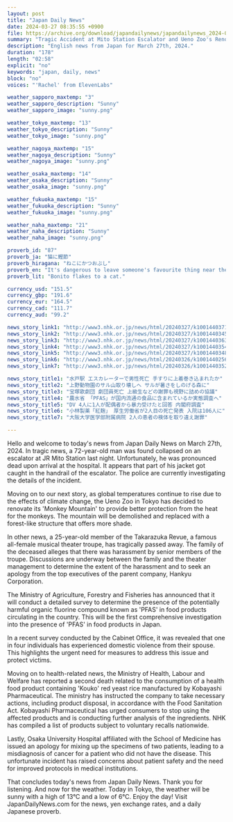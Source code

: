 ```yaml
---
layout: post
title: "Japan Daily News"
date: 2024-03-27 08:35:55 +0900
file: https://archive.org/download/japandailynews/japandailynews_2024-03-27.mp3
summary: "Tragic Accident at Mito Station Escalator and Ueno Zoo's Renovation for Monkeys, & more…"
description: "English news from Japan for March 27th, 2024."
duration: "178"
length: "02:58"
explicit: "no"
keywords: "japan, daily, news"
block: "no"
voices: "'Rachel' from ElevenLabs"

weather_sapporo_maxtemp: "3"
weather_sapporo_description: "Sunny"
weather_sapporo_image: "sunny.png"

weather_tokyo_maxtemp: "13"
weather_tokyo_description: "Sunny"
weather_tokyo_image: "sunny.png"

weather_nagoya_maxtemp: "15"
weather_nagoya_description: "Sunny"
weather_nagoya_image: "sunny.png"

weather_osaka_maxtemp: "14"
weather_osaka_description: "Sunny"
weather_osaka_image: "sunny.png"

weather_fukuoka_maxtemp: "15"
weather_fukuoka_description: "Sunny"
weather_fukuoka_image: "sunny.png"

weather_naha_maxtemp: "21"
weather_naha_description: "Sunny"
weather_naha_image: "sunny.png"

proverb_id: "87"
proverb_ja: "猫に鰹節"
proverb_hiragana: "ねこにかつおぶし"
proverb_en: "It's dangerous to leave someone's favourite thing near them."
proverb_lit: "Bonito flakes to a cat."

currency_usd: "151.5"
currency_gbp: "191.6"
currency_eur: "164.5"
currency_cad: "111.7"
currency_aud: "99.2"

news_story_link1: "http://www3.nhk.or.jp/news/html/20240327/k10014403711000.html"
news_story_link2: "http://www3.nhk.or.jp/news/html/20240327/k10014403451000.html"
news_story_link3: "http://www3.nhk.or.jp/news/html/20240327/k10014403631000.html"
news_story_link4: "http://www3.nhk.or.jp/news/html/20240327/k10014403541000.html"
news_story_link5: "http://www3.nhk.or.jp/news/html/20240327/k10014403481000.html"
news_story_link6: "http://www3.nhk.or.jp/news/html/20240326/k10014402561000.html"
news_story_link7: "http://www3.nhk.or.jp/news/html/20240326/k10014403521000.html"

news_story_title1: "水戸駅 エスカレーターで男性死亡 手すりに上着巻き込まれたか"
news_story_title2: "上野動物園のサル山取り壊しへ サルが暑さをしのげる森に"
news_story_title3: "宝塚歌劇団 劇団員死亡 上級生などの謝罪も視野に詰めの協議"
news_story_title4: "農水省 「PFAS」が国内流通の食品に含まれているか実態調査へ"
news_story_title5: "DV 4人に1人が配偶者から暴力受けたと回答 内閣府調査"
news_story_title6: "小林製薬「紅麹」 厚生労働省が2人目の死亡発表 入院は106人に"
news_story_title7: "大阪大学医学部附属病院 2人の患者の検体を取り違え謝罪"

---
```


Hello and welcome to today's news from Japan Daily News on March 27th, 2024. In tragic news, a 72-year-old man was found collapsed on an escalator at JR Mito Station last night. Unfortunately, he was pronounced dead upon arrival at the hospital. It appears that part of his jacket got caught in the handrail of the escalator. The police are currently investigating the details of the incident.

Moving on to our next story, as global temperatures continue to rise due to the effects of climate change, the Ueno Zoo in Tokyo has decided to renovate its 'Monkey Mountain' to provide better protection from the heat for the monkeys. The mountain will be demolished and replaced with a forest-like structure that offers more shade.

In other news, a 25-year-old member of the Takarazuka Revue, a famous all-female musical theater troupe, has tragically passed away. The family of the deceased alleges that there was harassment by senior members of the troupe. Discussions are underway between the family and the theater management to determine the extent of the harassment and to seek an apology from the top executives of the parent company, Hankyu Corporation.

The Ministry of Agriculture, Forestry and Fisheries has announced that it will conduct a detailed survey to determine the presence of the potentially harmful organic fluorine compound known as 'PFAS' in food products circulating in the country. This will be the first comprehensive investigation into the presence of 'PFAS' in food products in Japan.

In a recent survey conducted by the Cabinet Office, it was revealed that one in four individuals has experienced domestic violence from their spouse. This highlights the urgent need for measures to address this issue and protect victims.

Moving on to health-related news, the Ministry of Health, Labour and Welfare has reported a second death related to the consumption of a health food product containing 'Kouko' red yeast rice manufactured by Kobayashi Pharmaceutical. The ministry has instructed the company to take necessary actions, including product disposal, in accordance with the Food Sanitation Act. Kobayashi Pharmaceutical has urged consumers to stop using the affected products and is conducting further analysis of the ingredients. NHK has compiled a list of products subject to voluntary recalls nationwide.

Lastly, Osaka University Hospital affiliated with the School of Medicine has issued an apology for mixing up the specimens of two patients, leading to a misdiagnosis of cancer for a patient who did not have the disease. This unfortunate incident has raised concerns about patient safety and the need for improved protocols in medical institutions.

That concludes today's news from Japan Daily News. Thank you for listening. And now for the weather. Today in Tokyo, the weather will be sunny with a high of 13°C and a low of 6°C. Enjoy the day!  Visit JapanDailyNews.com for the news, yen exchange rates, and a daily Japanese proverb.
